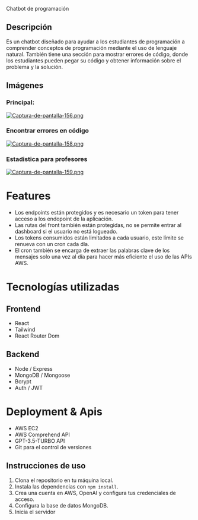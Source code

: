 Chatbot de programación

## Descripción

Es un chatbot diseñado para ayudar a los estudiantes de programación a comprender conceptos de programación mediante el uso de lenguaje natural. También tiene una sección para mostrar errores de código, donde los estudiantes pueden pegar su código y obtener información sobre el problema y la solución.

## Imágenes

### Principal:
[![Captura-de-pantalla-156.png](https://i.postimg.cc/NMDRGFGq/Captura-de-pantalla-156.png)](https://postimg.cc/6278Y9GY)

### Encontrar errores en código
[![Captura-de-pantalla-158.png](https://i.postimg.cc/CKV8jkzp/Captura-de-pantalla-158.png)](https://postimg.cc/w103ztXw)

### Estadistica para profesores
[![Captura-de-pantalla-159.png](https://i.postimg.cc/ZqTRbcWn/Captura-de-pantalla-159.png)](https://postimg.cc/K1HFQtrh)

# Features
- Los endpoints están protegidos y es necesario un token para tener acceso a los endopoint de la aplicación.
- Las rutas del front también están protegidas, no se permite entrar al dashboard si el usuario no está logueado.
- Los tokens consumidos están limitados a cada usuario, este límite se renueva con un cron cada día.
- El cron también se encarga de extraer las palabras clave de los mensajes solo una vez al día para hacer más eficiente el uso de las APIs AWS.

# Tecnologías utilizadas
## Frontend 
- React
- Tailwind
- React Router Dom

## Backend 
- Node / Express
- MongoDB / Mongoose
- Bcrypt
- Auth / JWT

# Deployment & Apis
- AWS EC2
- AWS Comprehend API
- GPT-3.5-TURBO API
- Git para el control de versiones

## Instrucciones de uso
1. Clona el repositorio en tu máquina local.
2. Instala las dependencias con `npm install`.
3. Crea una cuenta en AWS, OpenAI y configura tus credenciales de acceso.
4. Configura la base de datos MongoDB.
5. Inicia el servidor
